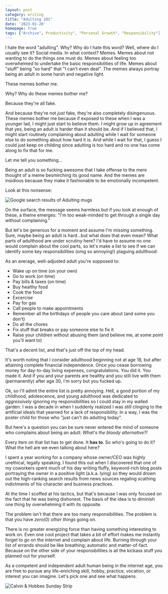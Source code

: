 ```yaml
---
layout: post
category: writing
title: "Adulting 101"
date: '2023-01-20'
homepage: true
tags: ["Archive", Productivity", "Personal Growth", "Responsibility"]
---
```


I hate the word "adulting". Why? Why do I hate this word? Well, where do I usually see it? Social media. In what context? Memes. Memes about not wanting to do the things one must do. Memes about feeling too overwhelmed to undertake the basic responsibilities of life. Memes about "stuff" being "so hard" that "I can't even deal". The memes always portray being an adult in some harsh and negative light.

These memes bother me.

Why? Why do these memes bother me?

Because they're all fake.

And because they're not _just_ fake, they're also completely disingenuous. These memes bother me because if exposed to these when I was a younger lad, I might just start to believe them. I might grow up in agreement that yes, being an adult _is_ harder than it should be. And if I believed that, I might start routinely complaining about adulting while I wait for someone else to do something about how hard it is. And while I wait for that, I guess I could just keep on childing since adulting is too hard and no one has come along to fix that for me.

Let me tell you something...

Being an adult is so fucking awesome that I take offense to the mere thought of a meme besmirching its good name. And the memes are insidious because they make it fashionable to be emotionally incompetent. 

Look at this nonsense:

![Google search results of Adulting mugs](https://campbell17.s3.amazonaws.com/posts/mugs.jpg)

On the surface, the message seems harmless but if you look at enough of these, a theme emerges: "I'm too weak-minded to get through a single day without complaining." 

But let's be generous for a moment and assume I'm missing something. Sure, maybe being an adult is hard...but what does that even mean? What parts of adulthood are under scrutiny here? I'd have to assume no one would complain about the cool parts, so let's make a list to see if we can identify some key responsibilities (omg so annoying!) plaguing adulthood:

As an average, well-adjusted adult you're supposed to:
* Wake up on time (on your own)
* Go to work (on time)
* Pay bills & taxes (on time)
* Buy healthy food
* Cook the food
* Excercise
* Pay for gas
* Call people to make appointments
* Remember all the birthdays of people you care about (and some you don't)
* Do all the chores
* Fix stuff that breaks or pay someone else to fix it
* Raise your children without abusing them (and believe me, at some point you'll want to)

That's a decent list, and that's just off the top of my head.

It's worth noting that I consider adulthood beginning not at age 18, but after attaining complete financial independence. Once you cease borrowing money for day-to-day living expenses, congratulations. You did it. You made it. And if you and your parents are healthy and you still live with them (permanently) after age 30, I'm sorry but you fucked up.

Ok, so I'll admit the entire list is pretty annoying. Hell, a good portion of my childhood, adolescence, and young adulthood was dedicated to _aggressively_ ignoring my responsibilities so I could stay in my walled garden. I was a decade in when I suddenly realized I was still clinging to the artificial ideals that yearned for a lack of responsibility. In a way, I was the poster child for those who "just can't do adulting today".

But here's a question you can be sure never entered the mind of someone who complains about being an adult: *What's the bloody alternative?!* 

Every item on that list has to get done. It **has to**. So who's going to do it? What the hell are we even talking about here?

I spent a year working for a company whose owner/CEO was highly unethical, legally speaking. I found this out when I discovered that one of my coworkers spent much of his day writing fluffy, keyword-rich blog posts portraying the owner in a positive light (a.k.a. lying) so they would drown out the high-ranking search results from news sources regaling scathing indictments of his character and business practices.

At the time I scoffed at his tactics, but that's because I was only focused on the fact that he was being dishonest. The basis of the idea is to diminish one thing by overwhelming it with its opposite.

The problem isn't that there are too many responsibilities. The problem is that you have _zero(0) other things_ going on.

There is no greater energizing force than having something interesting to work on. Even one cool project that takes a bit of effort makes me instantly forget to go on the internet and complain about life. Burning through your list of errands should be like breathing; automatic and matter-of-fact. Because on the other side of your responsibilities is all the kickass stuff you planned out for yourself.

As a competent and independent adult human being in the internet age, you are free to pursue any life-enriching skill, hobby, practice, vocation, or interest you can imagine. Let's pick one and see what happens.

![Calvin & Hobbes Sunday Strip](https://campbell17.s3.amazonaws.com/posts/calvin-childhood-idyllic.jpg)